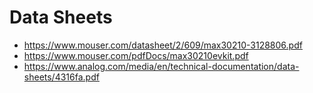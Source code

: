 
# Data Sheets
* https://www.mouser.com/datasheet/2/609/max30210-3128806.pdf
* https://www.mouser.com/pdfDocs/max30210evkit.pdf
* https://www.analog.com/media/en/technical-documentation/data-sheets/4316fa.pdf